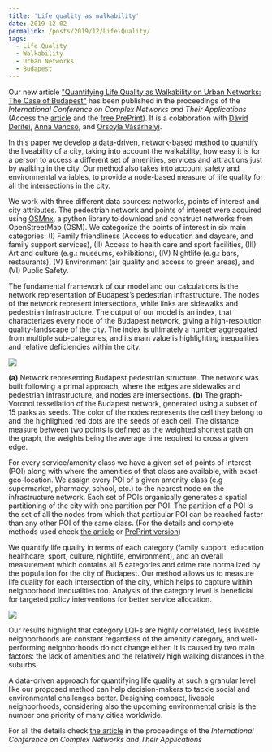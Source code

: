 ```yaml
---
title: 'Life quality as walkability'
date: 2019-12-02
permalink: /posts/2019/12/Life-Quality/
tags:
  - Life Quality
  - Walkability
  - Urban Networks
  - Budapest
---
```


Our new article ["Quantifying Life Quality as Walkability on Urban Networks: The Case of Budapest"](https://link.springer.com/chapter/10.1007/978-3-030-36683-4_72) has been published in the proceedings of the *International Conference on Complex Networks and Their Applications* (Access the [article](https://link.springer.com/chapter/10.1007/978-3-030-36683-4_72) and the [free PrePrint](https://arxiv.org/abs/1912.00893)). It is a colaboration with [Dávid Deritei](https://networkdatascience.ceu.edu/people/david-deritei), [Anna Vancsó](https://www.researchgate.net/profile/Anna_Vancso), and [Orsoyla Vásárhelyi](https://networkdatascience.ceu.edu/people/orsolya-vasarhelyi).

In this paper we develop a data-driven, network-based method to quantify the liveability of a city, taking into account the walkability, how easy it is for a person to access a different set of amenities, services and attractions just by walking in the city. Our method also takes into account safety and environmental variables, to provide a node-based measure of life quality for all the intersections in the city.

We work with three different data sources: networks, points of interest and city attributes. The pedestrian network and points of interest were acquired using [OSMnx](https://geoffboeing.com/2018/03/osmnx-features-roundup/), a python library to download and construct networks from OpenStreetMap (OSM). We categorize the points of interest in six main categories: (I) Family friendliness (Access to education and daycare, and family support services), (II) Access to health care and sport facilities, (III) Art and culture (e.g.: museums, exhibitions), (IV) Nightlife (e.g.: bars, restaurants), (V) Environment (air quality and access to green areas), and (VI) Public Safety.

The fundamental framework of our model and our calculations is the network representation of Budapest’s pedestrian infrastructure. The nodes of the network represent intersections, while links are sidewalks and pedestrian infrastructure. The output of our model is an index, that characterizes every node of the Budapest network, giving a high-resolution quality-landscape of the city. The index is ultimately a number aggregated from multiple sub-categories, and its main value is highlighting inequalities and relative deficiencies within the city.


<img class="mx-auto w-full" src="{{site.baseurl}}/assets/img/Budapest_Network_voronoi2.png">

**(a)** Network representing Budapest pedestrian structure. The network was built following a primal approach, where the edges are sidewalks and pedestrian infrastructure, and nodes are intersections. **(b)** The graph-Voronoi tessellation of the Budapest network, generated using a subset of 15 parks as seeds. The color of the nodes represents the cell they belong to and the highlighted red dots are the seeds of each cell. The distance measure between two points is defined as the weighted shortest path on the graph, the weights being the average time required to cross a given edge.
  
   
For every service/amenity class we have a given set of points of interest (POI) along with where the amenities of that class are available, with exact geo-location. We assign every POI of a given amenity class (e.g supermarket, pharmacy, school, etc.) to the nearest node on the infrastructure network. Each set of POIs organically generates a spatial partitioning of the city with one partition per POI. The partition of a POI is the set of all the nodes from which that particular POI can be reached faster than any other POI of the same class. (For the details and complete methods used check [the article](https://link.springer.com/chapter/10.1007/978-3-030-36683-4_72) or [PrePrint version](https://arxiv.org/abs/1912.00893))

We quantify life quality in terms of each category (family support, education healthcare, sport, culture, nightlife, environment), and an overall measurement which contains all 6 categories and crime rate normalized by the population for the city of Budapest. Our method allows us to measure life quality for each intersection of the city, which helps to capture within neighborhood inequalities too. Analysis of the category level is beneficial for targeted policy interventions for better service allocation.

<img class="mx-auto w-full" src="{{site.baseurl}}/assets/img/Budapest_LQI.png">

Our results highlight that category LQI-s are highly correlated, less liveable neighborhoods are constant regardless of the amenity category, and well-performing neighborhoods do not change either. It is caused by two main factors: the lack of amenities and the relatively high walking distances in the suburbs.

A data-driven approach for quantifying life quality at such a granular level like our proposed method can help decision-makers to tackle social and environmental challenges better. Designing compact, liveable neighborhoods, considering also the upcoming environmental crisis is the number one priority of many cities worldwide.

For all the details check [the article](https://link.springer.com/chapter/10.1007/978-3-030-36683-4_72) in the proceedings of the *International Conference on Complex Networks and Their Applications* 
